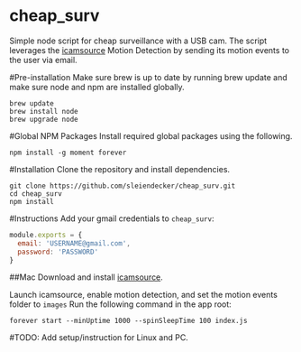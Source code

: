 # cheap_surv
Simple node script for cheap surveillance with a USB cam. The script leverages the [icamsource](http://skjm.com/icam/support.php "icamsource's") Motion Detection by sending its motion events to the user via email.

#Pre-installation
Make sure brew is up to date by running brew update and make sure node and npm are installed globally.

```
brew update
brew install node
brew upgrade node
```
#Global NPM Packages
Install required global packages using the following.
```
npm install -g moment forever
```

#Installation
Clone the repository and install dependencies.
```
git clone https://github.com/sleiendecker/cheap_surv.git
cd cheap_surv
npm install
```
#Instructions
Add your gmail credentials to `cheap_surv`:
```javascript
module.exports = {
  email: 'USERNAME@gmail.com',
  password: 'PASSWORD'
}
```
##Mac
Download and install [icamsource](https://itunes.apple.com/us/app/icam-webcam-video-streaming/id296273730?mt=8&uo=4&at=11lcfp "icamsource").

Launch icamsource, enable motion detection, and set the motion events folder to `images`
Run the following command in the app root:
```
forever start --minUptime 1000 --spinSleepTime 100 index.js
```

#TODO:
Add setup/instruction for Linux and PC.


